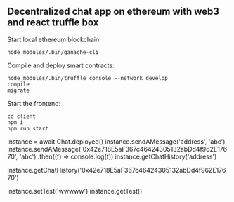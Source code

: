 ## Decentralized chat app on ethereum with web3 and react truffle box
Start local ethereum blockchain:
```
node_modules/.bin/ganache-cli
```
Compile and deploy smart contracts:
```
node_modules/.bin/truffle console --network develop
compile
migrate
```
Start the frontend:
```
cd client
npm i
npm run start
```


instance = await Chat.deployed()
instance.sendAMessage('address', 'abc')
instance.sendAMessage('0x42e718E5aF367c46424305132abDd4f962E17670', 'abc')
.then((f) => console.log(f))
instance.getChatHistory('address')

instance.getChatHistory('0x42e718E5aF367c46424305132abDd4f962E17670')

instance.setTest('wwwww')
instance.getTest()